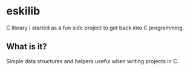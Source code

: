 # eskilib

C library I started as a fun side project to get back into C programming.

## What is it?

Simple data structures and helpers useful when writing projects in C.
